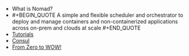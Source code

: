 - What is Nomad?
- #+BEGIN_QUOTE
  A simple and flexible scheduler and orchestrator to deploy and manage containers and non-containerized applications across on-prem and clouds at scale
  #+END_QUOTE
- [Tutorials](https://developer.hashicorp.com/nomad/tutorials)
- [Consul](https://developer.hashicorp.com/consul)
- [From Zero to WOW!](https://medium.com/hashicorp-engineering/hashicorp-nomad-from-zero-to-wow-1615345aa539)